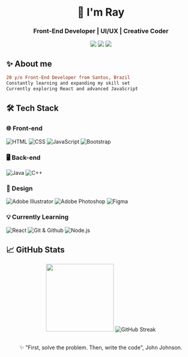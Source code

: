 <h1 align="center">🌟 I'm Ray</h1>
<h3 align="center">Front-End Developer | UI/UX | Creative Coder</h3>

  <p align="center">
    <a href="https://www.linkedin.com/in/yasmim-rayane-189970325/" target="_blank"><img src="https://img.shields.io/badge/Yasmim%20Rayane-0077B5?logo=linkedin&logoColor=white" target="_blank"/></a>
    <a href="https://twitter.com/ryasmim_" target="_blank"><img src="https://img.shields.io/twitter/follow/ryasmim_" target="_blank"></a>
    <a href="mailto:silva.yasmimray@gmail.com" target="_blank"><img src="https://img.shields.io/badge/silva.yasmimray@gmail.com-D14836?style=for-the-badge-square&logo=Gmail&logoColor=white" target="_blank"/></a>
  </p>

<h2>✨ About me</h2>

```diff
20 y/o Front-End Developer from Santos, Brazil
Constantly learning and expanding my skill set
Currently exploring React and advanced JavaScript
```

<h2>🛠️ Tech Stack</h2>
<h3>🌐 Front-end</h3>

![HTML](https://img.shields.io/badge/HTML5-E34F26?style=for-the-badge&logo=html5&logoColor=white)
![CSS](https://img.shields.io/badge/CSS3-1572B6?style=for-the-badge&logo=css3&logoColor=white)
![JavaScript](https://img.shields.io/badge/JavaScript-F7DF1E?style=for-the-badge&logo=javascript&logoColor=black)
![Bootstrap](https://img.shields.io/badge/Bootstrap-563D7C?style=for-the-badge&logo=bootstrap&logoColor=white)

<h3>🖥️ Back-end</h3>

![Java](https://img.shields.io/badge/Java-ED8B00?style=for-the-badge&logo=openjdk&logoColor=white)
![C++](https://img.shields.io/badge/C%2B%2B-00599C?style=for-the-badge&logo=c%2B%2B&logoColor=white)

<h3>🎨 Design</h3>

![Adobe Illustrator](https://img.shields.io/badge/Illustrator-FF9A00?style=for-the-badge&logo=adobe-illustrator&logoColor=white)
![Adobe Photoshop](https://img.shields.io/badge/Photoshop-31A8FF?style=for-the-badge&logo=adobe-photoshop&logoColor=white)
![Figma](https://img.shields.io/badge/Figma-F24E1E?style=for-the-badge&logo=figma&logoColor=white)

<h3>💡 Currently Learning</h3>

![React](https://img.shields.io/badge/React-20232A?style=for-the-badge&logo=react&logoColor=61DAFB)
![Git & Github](https://img.shields.io/badge/Git%20&%20GitHub-F05032?style=for-the-badge&logo=git&logoColor=white)
![Node.js](https://img.shields.io/badge/Node.js-339933?style=for-the-badge&logo=nodedotjs&logoColor=white)

<h2>📈 GitHub Stats</h2>

<div align="center">
	<img height="180em" src="https://github-readme-stats.vercel.app/api?username=ryasmim&show_icons=true&theme=radical&include_all_commits=true&count_private=true"/>
	<img src="https://streak-stats.demolab.com/?user=ryasmim&theme=radical&hide_border=true" alt="GitHub Streak"/>
</div>

<div align="center"><br>
    <p>✨ "First, solve the problem. Then, write the code", John Johnson.</p>
</div>


